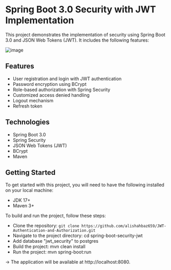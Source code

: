 # Spring Boot 3.0 Security with JWT Implementation
This project demonstrates the implementation of security using Spring Boot 3.0 and JSON Web Tokens (JWT). It includes the following features:

![image](https://github.com/user-attachments/assets/80568766-e027-4d81-99d1-3161f2cf8e7b)

## Features
* User registration and login with JWT authentication
* Password encryption using BCrypt
* Role-based authorization with Spring Security
* Customized access denied handling
* Logout mechanism
* Refresh token

## Technologies
* Spring Boot 3.0
* Spring Security
* JSON Web Tokens (JWT)
* BCrypt
* Maven
 
## Getting Started
To get started with this project, you will need to have the following installed on your local machine:

* JDK 17+
* Maven 3+


To build and run the project, follow these steps:

* Clone the repository: `git clone https://github.com/alishahbaz659/JWT-Authentication-and-Authorization.git`
* Navigate to the project directory: cd spring-boot-security-jwt
* Add database "jwt_security" to postgres 
* Build the project: mvn clean install
* Run the project: mvn spring-boot:run 

-> The application will be available at http://localhost:8080.
